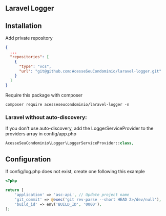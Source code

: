 ## Laravel Logger

## Installation

Add private repository

```json
{
  ...
  "repositories": [
    {
      "type": "vcs",
      "url": "git@github.com:AcesseSeuCondominio/laravel-logger.git"
    }
  ]
}
```

Require this package with composer

```shell
composer require acesseseucondominio/laravel-logger -n
```

### Laravel without auto-discovery:

If you don't use auto-discovery, add the LoggerServiceProvider to the providers array in config/app.php

```php
AcesseSeuCondominio\Logger\LoggerServiceProvider::class,
```

## Configuration

If config/log.php does not exist, create one following this example

```php
<?php

return [
    'application' => 'asc-api', // Update project name
    'git_commit' => @exec('git rev-parse --short HEAD 2>/dev/null'),
    'build_id' => env('BUILD_ID', '0000'),
];

```

